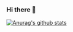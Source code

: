 ### Hi there 👋

[![Anurag's github stats](https://github-readme-stats.vercel.app/api?username=NOPROD&count_private=true)](https://github.com/NOPROD/github-readme-stats)
<!--
**NOPROD/NOPROD** is a ✨ _special_ ✨ repository because its `README.md` (this file) appears on your GitHub profile.

Here are some ideas to get you started:

- 🔭 I’m currently working on ...
- 🌱 I’m currently learning ...
- 👯 I’m looking to collaborate on ...
- 🤔 I’m looking for help with ...
- 💬 Ask me about ...
- 📫 How to reach me: ...
- 😄 Pronouns: ...
- ⚡ Fun fact: ...
-->
